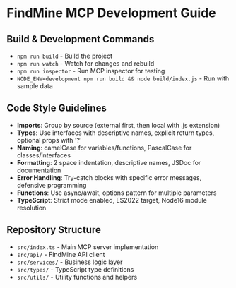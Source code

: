 # FindMine MCP Development Guide

## Build & Development Commands
- `npm run build` - Build the project
- `npm run watch` - Watch for changes and rebuild
- `npm run inspector` - Run MCP inspector for testing
- `NODE_ENV=development npm run build && node build/index.js` - Run with sample data

## Code Style Guidelines
- **Imports**: Group by source (external first, then local with .js extension)
- **Types**: Use interfaces with descriptive names, explicit return types, optional props with '?'
- **Naming**: camelCase for variables/functions, PascalCase for classes/interfaces
- **Formatting**: 2 space indentation, descriptive names, JSDoc for documentation
- **Error Handling**: Try-catch blocks with specific error messages, defensive programming
- **Functions**: Use async/await, options pattern for multiple parameters
- **TypeScript**: Strict mode enabled, ES2022 target, Node16 module resolution

## Repository Structure
- `src/index.ts` - Main MCP server implementation
- `src/api/` - FindMine API client
- `src/services/` - Business logic layer
- `src/types/` - TypeScript type definitions
- `src/utils/` - Utility functions and helpers